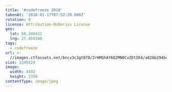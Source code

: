 ```yaml
---
title: '#codefreeze 2018'
takenAt: '2018-01-17T07:52:28.000Z'
rotation: 0
license: Attribution-NoDerivs License
geo:
  lat: 68.346422
  lng: 27.459388
tags:
  - codefreeze
url: >-
  //images.ctfassets.net/bncv3c2gt878/2rHMGhAY6Q2MN0CvZEtIK4/a826b294bce30fc7f172aefe94a6ccd5/codefreeze-2018_24931272077_o
size: 2249324
image:
  width: 4192
  height: 2358
contentType: image/jpeg
---
```


